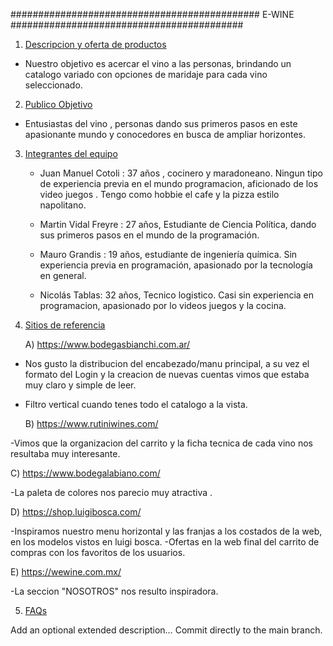 ############################################# E-WINE ##########################################

   1. [Descripcion y oferta de productos](#general-info)

- Nuestro objetivo es acercar el vino a las personas, brindando un catalogo variado con opciones de maridaje 
para cada vino seleccionado. 

2. [Publico Objetivo](#Publico)

- Entusiastas del vino , personas dando sus primeros pasos en este apasionante mundo y conocedores en busca de ampliar 
horizontes. 

3. [Integrantes del equipo](#Integrantes)

   * Juan Manuel Cotoli : 37 años , cocinero y maradoneano. Ningun tipo de experiencia previa en el mundo programacion,
aficionado de los video juegos . Tengo como hobbie el cafe y la pizza estilo napolitano.

   * Martin Vidal Freyre : 27 años, Estudiante de Ciencia Política, dando sus primeros pasos en el mundo de la programación.

   * Mauro Grandis : 19 años, estudiante de ingeniería química. Sin experiencia previa en programación,
 apasionado por la tecnología en general.
 
   * Nicolás Tablas: 32 años, Tecnico logistico. Casi sin experiencia en programacion, apasionado por lo videos juegos y la cocina.


4. [Sitios de referencia](#Referencia)

   A) https://www.bodegasbianchi.com.ar/ 
     
- Nos gusto la distribucion del encabezado/manu principal, a su vez el formato del Login y la
creacion de nuevas cuentas vimos que estaba muy claro y simple de leer.
- Filtro vertical cuando tenes todo el catalogo a la vista.

   B) https://www.rutiniwines.com/

-Vimos que la organizacion del carrito y la ficha tecnica de cada vino nos resultaba muy interesante.

   C) https://www.bodegalabiano.com/

-La paleta de colores nos parecio muy atractiva .

   D) https://shop.luigibosca.com/

-Inspiramos nuestro menu horizontal y las franjas a los costados de la web, en los modelos vistos en luigi bosca.
-Ofertas en la web final del carrito de compras con los favoritos de los usuarios.

   E) https://wewine.com.mx/

-La seccion "NOSOTROS" nos resulto inspiradora.



5. [FAQs](#faqs)



Add an optional extended description…
 Commit directly to the main branch.
